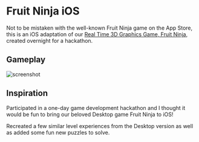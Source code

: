 # Fruit Ninja iOS
Not to be mistaken with the well-known Fruit Ninja game on the App Store, this is an iOS adaptation of our [Real Time 3D Graphics Game, Fruit Ninja,](https://github.com/hungrylittlebear/FruitNinja) created overnight for a hackathon.

## Gameplay

![screenshot](https://user-images.githubusercontent.com/41555194/126014432-83c7c075-5a68-4314-b43f-51ba301925f2.PNG)

## Inspiration

Participated in a one-day game development hackathon and I thought it would be fun to bring our beloved Desktop game Fruit Ninja to iOS!

Recreated a few similar level experiences from the Desktop version as well as added some fun new puzzles to solve.
